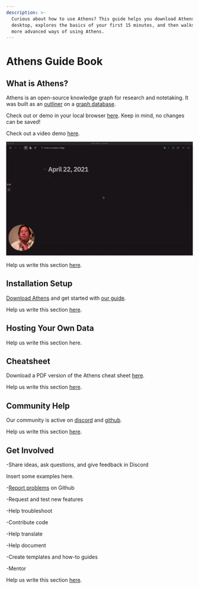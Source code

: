 ```yaml
---
description: >-
  Curious about how to use Athens? This guide helps you download Athens for your
  desktop, explores the basics of your first 15 minutes, and then walks through
  more advanced ways of using Athens.
---
```


# Athens Guide Book

## What is Athens?

Athens is an open-source knowledge graph for research and notetaking. It was built as an [outliner](https://en.wikipedia.org/wiki/Outliner) on a [graph database](https://en.wikipedia.org/wiki/Graph_database).

Check out or demo in your local browser [here](https://athensresearch.github.io/athens). Keep in mind, no changes can be saved!

Check out a video demo [here](https://www.loom.com/share/7f9876cb28bd455a9de52673efefa2c8%29). 

![](../../.gitbook/assets/image.png)

Help us write this section [here](https://github.com/athensresearch/athens/issues/1180).

## Installation Setup

[Download Athens](https://github.com/athensresearch/athens/releases) and get started with [our guide](./).

Help us write this section [here](https://github.com/athensresearch/athens/issues/1181). 

## Hosting Your Own Data

Help us write this section here.

## Cheatsheet

Download a PDF version of the Athens cheat sheet [here](https://github.com/ddauber/athens-cheat-sheet/blob/main/athens_cheatsheet.pdf). 

Help us write this section [here](https://github.com/athensresearch/athens/issues/1184).

## Community Help

Our community is active on [discord](https://discord.gg/as9h8yHNfD) and [github](https://github.com/athensresearch/athens/discussions).

Help us write this section [here](https://github.com/athensresearch/athens/issues/1183). 

## Get Involved

 -Share ideas, ask questions, and give feedback in Discord

Insert some examples here.

-[Report problems](https://www.loom.com/share/e69857c0f65f4232ab10dd78f47c4c44) on Github

-Request and test new features

-Help troubleshoot

-Contribute code

-Help translate

-Help document

-Create templates and how-to guides

-Mentor

Help us write this section [here](https://github.com/athensresearch/athens/issues/1185).



